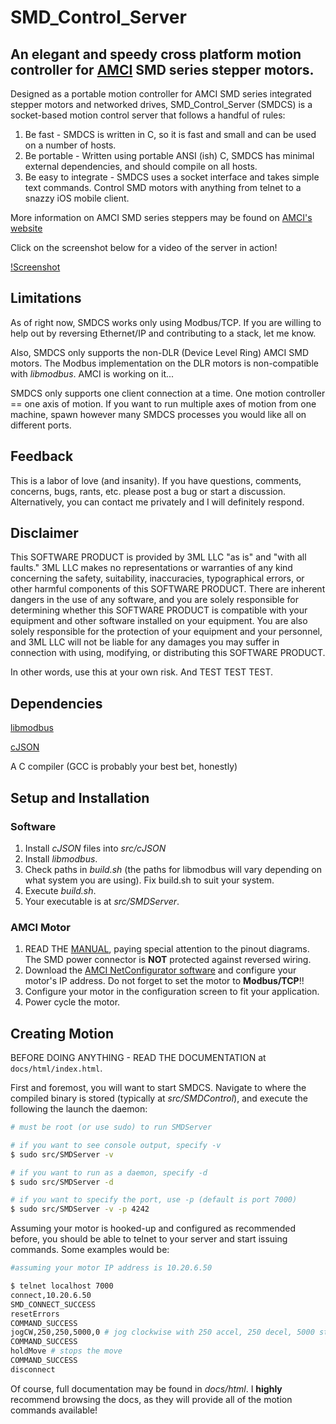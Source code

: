 # SMD_Control_Server
## An elegant and speedy cross platform motion controller for [AMCI](www.amci.com) SMD series stepper motors.

Designed as a portable motion controller for AMCI SMD series integrated stepper motors and networked drives, SMD_Control_Server (SMDCS) is a socket-based motion control server that follows a handful of rules:

1. Be fast - SMDCS is written in C, so it is fast and small and can be used on a number of hosts.
2. Be portable - Written using portable ANSI (ish) C, SMDCS has minimal external dependencies, and should compile on all hosts.
3. Be easy to integrate - SMDCS uses a socket interface and takes simple text commands. Control SMD motors with anything from telnet to a snazzy iOS mobile client.

More information on AMCI SMD series steppers may be found on [AMCI's website](http://www.amci.com/stepper-motor-control/integrated-stepper-motor-control-smd23e.asp)

Click on the screenshot below for a video of the server in action!

[!Screenshot](https://raw.githubusercontent.com/davisjp1822/SMD_Control_Server/master/Screenshots/youtube_screenshot.png)

Limitations
------
As of right now, SMDCS works only using Modbus/TCP. If you are willing to help out by reversing Ethernet/IP and contributing to a stack, let me know.

Also, SMDCS only supports the non-DLR (Device Level Ring) AMCI SMD motors. The Modbus implementation on the DLR motors is non-compatible with *libmodbus*. AMCI is working on it...

SMDCS only supports one client connection at a time. One motion controller == one axis of motion. If you want to run multiple axes of motion from one machine, spawn however many SMDCS processes you would like all on different ports.

Feedback
------
This is a labor of love (and insanity). If you have questions, comments, concerns, bugs, rants, etc. please post a bug or start a discussion. Alternatively, you can contact me privately and I will definitely respond.

Disclaimer
------
This SOFTWARE PRODUCT is provided by 3ML LLC "as is" and "with all faults." 3ML LLC makes no representations or warranties of any kind concerning the safety, suitability, inaccuracies, typographical errors, or other harmful components of this SOFTWARE PRODUCT. There are inherent dangers in the use of any software, and you are solely responsible for determining whether this SOFTWARE PRODUCT is compatible with your equipment and other software installed on your equipment. You are also solely responsible for the protection of your equipment and your personnel, and 3ML LLC will not be liable for any damages you may suffer in connection with using, modifying, or distributing this SOFTWARE PRODUCT.

In other words, use this at your own risk. And TEST TEST TEST.

Dependencies
------
[libmodbus](https://github.com/stephane/libmodbus)

[cJSON](https://github.com/kbranigan/cJSON)

A C compiler (GCC is probably your best bet, honestly)

Setup and Installation
------

### Software
1. Install *cJSON* files into *src/cJSON*
2. Install *libmodbus*.
3. Check paths in *build.sh* (the paths for libmodbus will vary depending on what system you are using). Fix build.sh to suit your system.
4. Execute *build.sh*.
5. Your executable is at *src/SMDServer*.

### AMCI Motor
1. READ THE [MANUAL](http://www.amci.com/pdfs/integrated-stepper-control/smd-series-ethernet-integrated-stepper-motor-drives.pdf), paying special attention to the pinout diagrams. The SMD power connector is **NOT** protected against reversed wiring.
2. Download the [AMCI NetConfigurator software](http://www.amci.com/configuration-software/amci-net-configurator.zip) and configure your motor's IP address. Do not forget to set the motor to **Modbus/TCP**!!
3. Configure your motor in the configuration screen to fit your application.
4. Power cycle the motor.

Creating Motion
------
BEFORE DOING ANYTHING - READ THE DOCUMENTATION at `docs/html/index.html`.

First and foremost, you will want to start SMDCS. Navigate to where the compiled binary is stored (typically at *src/SMDControl*), and execute the following the launch the daemon:

```bash
# must be root (or use sudo) to run SMDServer

# if you want to see console output, specify -v
$ sudo src/SMDServer -v

# if you want to run as a daemon, specify -d
$ sudo src/SMDServer -d

# if you want to specify the port, use -p (default is port 7000)
$ sudo src/SMDServer -v -p 4242
```

Assuming your motor is hooked-up and configured as recommended before, you should be able to telnet to your server and start issuing commands. Some examples would be:

```bash
#assuming your motor IP address is 10.20.6.50

$ telnet localhost 7000
connect,10.20.6.50
SMD_CONNECT_SUCCESS
resetErrors
COMMAND_SUCCESS
jogCW,250,250,5000,0 # jog clockwise with 250 accel, 250 decel, 5000 steps/rev velocity, and 0 jerk
COMMAND_SUCCESS
holdMove # stops the move
COMMAND_SUCCESS
disconnect
```

Of course, full documentation may be found in *docs/html*. I **highly** recommend browsing the docs, as they will provide all of the motion commands available!


